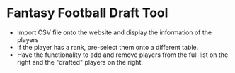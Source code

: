 # Fantasy Football Draft Tool
* Import CSV file onto the website and display the information of the players
* If the player has a rank, pre-select them onto a different table.
* Have the functionality to add and remove players from the full list on the right and the "drafted" players on the right.
